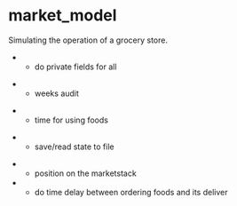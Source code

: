 # market_model
Simulating the operation of a grocery store.

 - - do private fields for all
 + + weeks audit
 - - time for using foods
 + + save/read state to file
 - - position on the marketstack
 - - do time delay between ordering foods and its deliver
